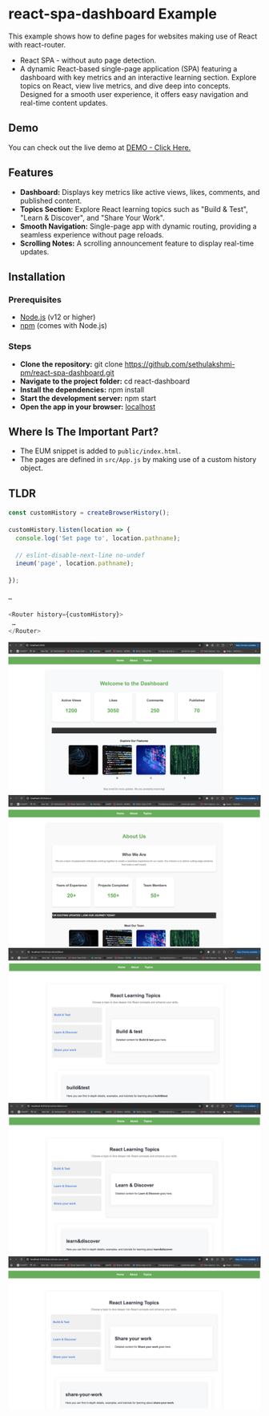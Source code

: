 # react-spa-dashboard Example

This example shows how to define pages for websites
making use of React with react-router.
- React SPA - without auto page detection.
- A dynamic React-based single-page application (SPA) featuring a dashboard with key metrics and an interactive learning section. Explore topics on React, view live metrics, and dive deep into concepts. Designed for a smooth user experience, it offers easy navigation and real-time content updates.

## Demo

You can check out the live demo at [DEMO - Click Here.](https://react-spa-dashboard-without-apd.netlify.app/)

## Features

- **Dashboard:** Displays key metrics like active views, likes, comments, and published content.
- **Topics Section:** Explore React learning topics such as "Build & Test", "Learn & Discover", and "Share Your Work".
- **Smooth Navigation:** Single-page app with dynamic routing, providing a seamless experience without page reloads.
- **Scrolling Notes:** A scrolling announcement feature to display real-time updates.

## Installation

### Prerequisites

- [Node.js](https://nodejs.org) (v12 or higher)
- [npm](https://npmjs.com) (comes with Node.js)

### Steps

- **Clone the repository:** git clone https://github.com/sethulakshmi-pm/react-spa-dashboard.git
- **Navigate to the project folder:** cd react-dashboard
- **Install the dependencies:** npm install
- **Start the development server:** npm start
- **Open the app in your browser:** [localhost](http://localhost:3000)

## Where Is The Important Part?

 - The EUM snippet is added to `public/index.html`.
 - The pages are defined in `src/App.js` by making use of a custom history object.

## TLDR

```javascript
const customHistory = createBrowserHistory();

customHistory.listen(location => {
  console.log('Set page to', location.pathname);

  // eslint-disable-next-line no-undef
  ineum('page', location.pathname);

});

…

<Router history={customHistory}>
 …
</Router>
```

![HomePage](src/img/home.png)
![AboutPage](src/img/about.png)
![ContactPage](src/img/contact_1.png)
![ContactPage](src/img/contact_2.png)
![ContactPage](src/img/contact_3.png)
